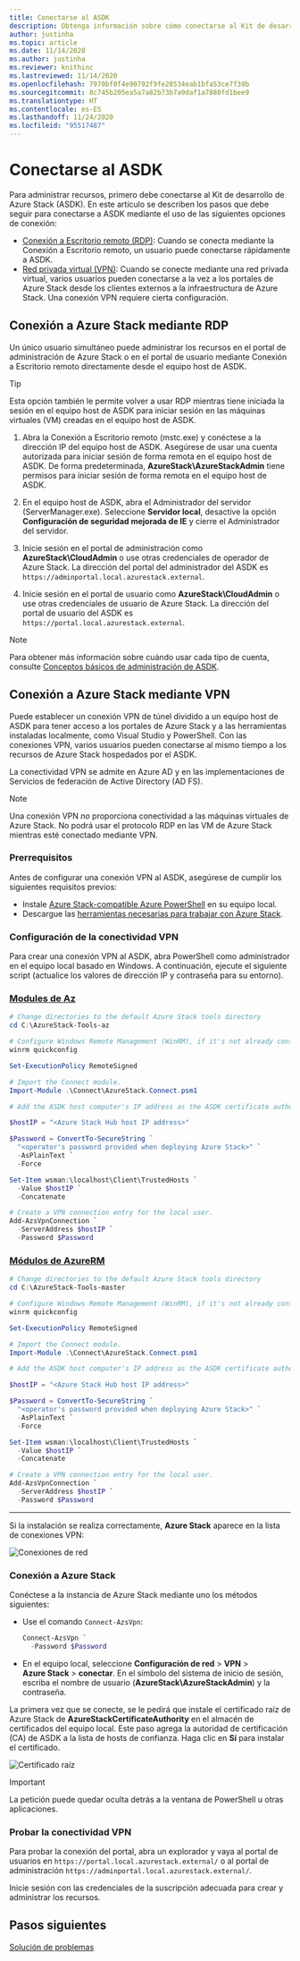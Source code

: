 ```yaml
---
title: Conectarse al ASDK
description: Obtenga información sobre cómo conectarse al Kit de desarrollo de Azure Stack (ASDK).
author: justinha
ms.topic: article
ms.date: 11/14/2020
ms.author: justinha
ms.reviewer: knithinc
ms.lastreviewed: 11/14/2020
ms.openlocfilehash: 7970bf0f4e90792f9fe28534eab1bfa53ce7f39b
ms.sourcegitcommit: 8c745b205ea5a7a82b73b7a9daf1a7880fd1bee9
ms.translationtype: HT
ms.contentlocale: es-ES
ms.lasthandoff: 11/24/2020
ms.locfileid: "95517487"
---
```

# <a name="connect-to-the-asdk"></a>Conectarse al ASDK

Para administrar recursos, primero debe conectarse al Kit de desarrollo de Azure Stack (ASDK). En este artículo se describen los pasos que debe seguir para conectarse a ASDK mediante el uso de las siguientes opciones de conexión:

* [Conexión a Escritorio remoto (RDP)](#connect-with-rdp): Cuando se conecta mediante la Conexión a Escritorio remoto, un usuario puede conectarse rápidamente a ASDK.
* [Red privada virtual (VPN)](#connect-with-vpn): Cuando se conecte mediante una red privada virtual, varios usuarios pueden conectarse a la vez a los portales de Azure Stack desde los clientes externos a la infraestructura de Azure Stack. Una conexión VPN requiere cierta configuración.

<a name="connect-with-rdp"></a>
## <a name="connect-to-azure-stack-using-rdp"></a>Conexión a Azure Stack mediante RDP

Un único usuario simultáneo puede administrar los recursos en el portal de administración de Azure Stack o en el portal de usuario mediante Conexión a Escritorio remoto directamente desde el equipo host de ASDK.

> [!TIP]
> Esta opción también le permite volver a usar RDP mientras tiene iniciada la sesión en el equipo host de ASDK para iniciar sesión en las máquinas virtuales (VM) creadas en el equipo host de ASDK.

1. Abra la Conexión a Escritorio remoto (mstc.exe) y conéctese a la dirección IP del equipo host de ASDK. Asegúrese de usar una cuenta autorizada para iniciar sesión de forma remota en el equipo host de ASDK. De forma predeterminada, **AzureStack\AzureStackAdmin** tiene permisos para iniciar sesión de forma remota en el equipo host de ASDK.  

2. En el equipo host de ASDK, abra el Administrador del servidor (ServerManager.exe). Seleccione **Servidor local**, desactive la opción **Configuración de seguridad mejorada de IE** y cierre el Administrador del servidor.

3. Inicie sesión en el portal de administración como **AzureStack\CloudAdmin** o use otras credenciales de operador de Azure Stack. La dirección del portal del administrador del ASDK es `https://adminportal.local.azurestack.external`.

4. Inicie sesión en el portal de usuario como **AzureStack\CloudAdmin** o use otras credenciales de usuario de Azure Stack. La dirección del portal de usuario del ASDK es `https://portal.local.azurestack.external`.

> [!NOTE]
> Para obtener más información sobre cuándo usar cada tipo de cuenta, consulte [Conceptos básicos de administración de ASDK](asdk-admin-basics.md#what-account-should-i-use).

<a name="connect-with-vpn"></a>
## <a name="connect-to-azure-stack-using-vpn"></a>Conexión a Azure Stack mediante VPN

Puede establecer un conexión VPN de túnel dividido a un equipo host de ASDK para tener acceso a los portales de Azure Stack y a las herramientas instaladas localmente, como Visual Studio y PowerShell. Con las conexiones VPN, varios usuarios pueden conectarse al mismo tiempo a los recursos de Azure Stack hospedados por el ASDK.

La conectividad VPN se admite en Azure AD y en las implementaciones de Servicios de federación de Active Directory (AD FS).

> [!NOTE]
> Una conexión VPN *no* proporciona conectividad a las máquinas virtuales de Azure Stack. No podrá usar el protocolo RDP en las VM de Azure Stack mientras esté conectado mediante VPN.

### <a name="prerequisites"></a>Prerrequisitos
Antes de configurar una conexión VPN al ASDK, asegúrese de cumplir los siguientes requisitos previos:

- Instale [Azure Stack-compatible Azure PowerShell](asdk-post-deploy.md#install-azure-stack-powershell) en su equipo local.  
- Descargue las [herramientas necesarias para trabajar con Azure Stack](asdk-post-deploy.md#download-the-azure-stack-tools).

### <a name="set-up-vpn-connectivity"></a>Configuración de la conectividad VPN

Para crear una conexión VPN al ASDK, abra PowerShell como administrador en el equipo local basado en Windows. A continuación, ejecute el siguiente script (actualice los valores de dirección IP y contraseña para su entorno).

### <a name="az-modules"></a>[Modules de Az](#tab/az)

```powershell
# Change directories to the default Azure Stack tools directory
cd C:\AzureStack-Tools-az

# Configure Windows Remote Management (WinRM), if it's not already configured.
winrm quickconfig  

Set-ExecutionPolicy RemoteSigned

# Import the Connect module.
Import-Module .\Connect\AzureStack.Connect.psm1

# Add the ASDK host computer's IP address as the ASDK certificate authority (CA) to the list of trusted hosts. Make sure you update the IP address and password values for your environment.

$hostIP = "<Azure Stack Hub host IP address>"

$Password = ConvertTo-SecureString `
  "<operator's password provided when deploying Azure Stack>" `
  -AsPlainText `
  -Force

Set-Item wsman:\localhost\Client\TrustedHosts `
  -Value $hostIP `
  -Concatenate

# Create a VPN connection entry for the local user.
Add-AzsVpnConnection `
  -ServerAddress $hostIP `
  -Password $Password

```

### <a name="azurerm-modules"></a>[Módulos de AzureRM](#tab/azurerm)

```powershell
# Change directories to the default Azure Stack tools directory
cd C:\AzureStack-Tools-master

# Configure Windows Remote Management (WinRM), if it's not already configured.
winrm quickconfig  

Set-ExecutionPolicy RemoteSigned

# Import the Connect module.
Import-Module .\Connect\AzureStack.Connect.psm1

# Add the ASDK host computer's IP address as the ASDK certificate authority (CA) to the list of trusted hosts. Make sure you update the IP address and password values for your environment.

$hostIP = "<Azure Stack Hub host IP address>"

$Password = ConvertTo-SecureString `
  "<operator's password provided when deploying Azure Stack>" `
  -AsPlainText `
  -Force

Set-Item wsman:\localhost\Client\TrustedHosts `
  -Value $hostIP `
  -Concatenate

# Create a VPN connection entry for the local user.
Add-AzsVpnConnection `
  -ServerAddress $hostIP `
  -Password $Password

```
---
Si la instalación se realiza correctamente, **Azure Stack** aparece en la lista de conexiones VPN:

![Conexiones de red](media/asdk-connect/vpn.png)  

### <a name="connect-to-azure-stack"></a>Conexión a Azure Stack

  Conéctese a la instancia de Azure Stack mediante uno los métodos siguientes:  

  * Use el comando `Connect-AzsVpn`:
      
    ```powershell
    Connect-AzsVpn `
      -Password $Password
    ```

  * En el equipo local, seleccione **Configuración de red** > **VPN** > **Azure Stack** > **conectar**. En el símbolo del sistema de inicio de sesión, escriba el nombre de usuario (**AzureStack\AzureStackAdmin**) y la contraseña.

La primera vez que se conecte, se le pedirá que instale el certificado raíz de Azure Stack de **AzureStackCertificateAuthority** en el almacén de certificados del equipo local. Este paso agrega la autoridad de certificación (CA) de ASDK a la lista de hosts de confianza. Haga clic en **Sí** para instalar el certificado.

![Certificado raíz](media/asdk-connect/cert.png)  
  
  > [!IMPORTANT]
  > La petición puede quedar oculta detrás a la ventana de PowerShell u otras aplicaciones.

### <a name="test-vpn-connectivity"></a>Probar la conectividad VPN

Para probar la conexión del portal, abra un explorador y vaya al portal de usuarios en `https://portal.local.azurestack.external/` o al portal de administración `https://adminportal.local.azurestack.external/`.

Inicie sesión con las credenciales de la suscripción adecuada para crear y administrar los recursos.  

## <a name="next-steps"></a>Pasos siguientes

[Solución de problemas](asdk-troubleshooting.md)
